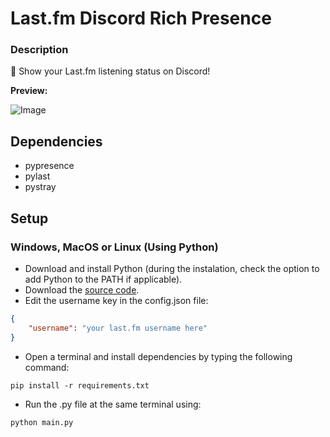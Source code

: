 # Last.fm Discord Rich Presence
### Description
🎵 Show your Last.fm listening status on Discord!

**Preview:**

![Image](https://cdn.discordapp.com/attachments/967489166680133762/982434451642544149/CleanShot_2022-06-03_at_20.03.332x.png)

## Dependencies
- pypresence
- pylast
- pystray

## Setup

### Windows, MacOS or Linux (Using Python)
- Download and install Python (during the instalation, check the option to add Python to the PATH if applicable).
- Download the [source code](https://github.com/itsnebulalol/last.fm-discord/archive/master.zip).
- Edit the username key in the config.json file:
```json
{
    "username": "your last.fm username here"
}
```
- Open a terminal and install dependencies by typing the following command:

`pip install -r requirements.txt`
- Run the .py file at the same terminal using:

`python main.py`